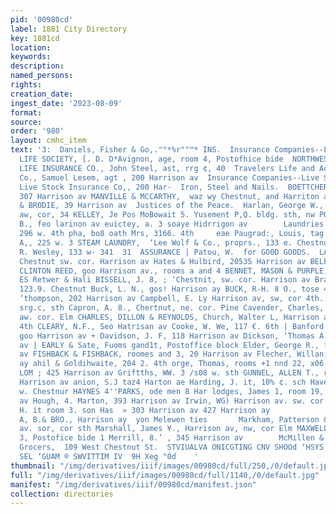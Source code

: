 ```yaml
---
pid: '00980cd'
label: 1881 City Directory
key: 1881cd
location: 
keywords: 
description: 
named_persons: 
rights: 
creation_date: 
ingest_date: '2023-08-09'
format: 
source: 
order: '980'
layout: cmhc_item
text: '3:  Daniels, Fisher & Go,."°*%r""™* INS.  Insurance Companies--Life.  EQUITASLE
  LIFE SOCIETY, [. D. D*Avignon, age, room 4, Postofhice bide  NORTHWESTERN MUTUAL
  LIFE INSURANCE CO., John Steel, ast, rrg ¢, 40  Travelers Life and Accident Insurance
  Co., Samuel Lesem, agt , 200 Harrison av  Insurance Companies--Live Stock.  Colorado
  Live Stock Insurance Co,, 200 Har-  Iron, Steel and Nails.  BOETTCHER, ©., 305 and
  307 Harrison av MANVILLE & MCCARTHY,  waz wy Chestnut, and Harriton av. sw.     Jewelers--Manufactoring.  COLDSTEIN
  & BRODIE, 39 Harrison av  Justices of the Peace.  Harlan, George W., Harrison av.
  aw, cor, 34 KELLEY, Je Pos MoBowait 5. Yusement P,Q. bldg. sth, nw POWERS, THOMAS
  B., feo larinon av euictey, a. 3 soaye Hidrrigon av        Laundries.  Laundry,
  296 w. 4th pha, bo8 oath Mrs, 3166. 4th     eae Paugrad:, Louis, tag w. th Sirand,
  A,, 225 w. 3 STEAM LAUNDRY,  ‘Lee Wolf & Co., proprs., 133 e. Chestnut Sullivan,
  R. Wesley, 133 w- 341  31  ASSURANCE | Patou, W.  for GO0D GOODS.  LAW  Lawyers.  §.,
  Chestnut sw. cor. Harrison av Hates & Hulbird, 20535 Harrison av BELFORD, J.B. &
  CLINTON REED, goo Harrison av., rooms a and 4 BENNET, MASON & PURPLE, 738 6, 4 Bennett,
  ES Retwer & Hali BISSELL, J. 8, ; ‘Chestnit, sw. cor. Harrison av Branson, Louis,
  123.9. Chestnut Buck, L. N., gos! Harrison ay BUCK, R-H. 8 O., tose 40 Bumett &
  ‘thompson, 202 Harrison av Campbell, E. Ly Harrison av, sw, cor 4th. Camplin, MB.
  srg.c, sth Capron, A. 8., Chertnut, ne. cor. Pine Cavender, Charles, Haveison av.
  aw. cor. Elm CHARLES, DILLON & REYNOLDS, Church, Walter L, Harrison av, sw. cor
  4th CLEARY, N.F., Seo Hatrisan av Cooke, W. We, 117 €. 6th | Banford & Daaford,
  goo Harrison av + Davidson, J. F, 118 Harrison av Dickson, ‘Thomas A., 40436 Harrison
  av | EARLY & Sate, Fuoms gand1t, Postoffice block Elder, George R., fo4 Harrison
  av FISHBACK & FISHBACK, roomes and 3, 20 Harrison av Flecher, Willan, 476 Harrison
  ay ahil & Goldihwaite, 204 2. 4th orge, Thomas, rooms +1 nnd 22, x06 €, ¢th Goddard.
  LOM ; 425 Harrison av Griftths, WW. 3 /s08 w. sth GUNNEL, ALLEN T., room 28, 426
  Harrison av anion, S.J taz4 Harton ae Harding, J. it, 10% ¢. sch Havens, J.B jot
  w. Chestnur HAYNES 4''PARKS, ode men 8 Har lodges, James 1, room 19, soa Harrison
  av Hough, 4. Marton, 393 Harrison av Irwin, WG) Harrison av. sw. cor ath Johntbn,
  H. it room 3. son Has  » 303 Harrison av 427 Harrison ay                                                 JONES,
  A, B.& BRO., Harrison ay  yon Melewen ties       Markham, Patterson & Thomas, Harrison
  av. sor, cor sth Marshall, James ¥., Harrison av, nw, cor Elm MAXWELL, JOHNM., raom
  3, Postofice bide 1 Merrill, 8.’ , 345 Harrison av        McMillen & Co., Wholesale
  Grocers,  109 West Chestnut St.  STVIUALVA ONICGTING CNV SHOOd ‘HSYS |  W8 UIST
  SEL ‘GUAM ® SWVITTIM IV  9H Xeg "0d    '
thumbnail: "/img/derivatives/iiif/images/00980cd/full/250,/0/default.jpg"
full: "/img/derivatives/iiif/images/00980cd/full/1140,/0/default.jpg"
manifest: "/img/derivatives/iiif/00980cd/manifest.json"
collection: directories
---
```

